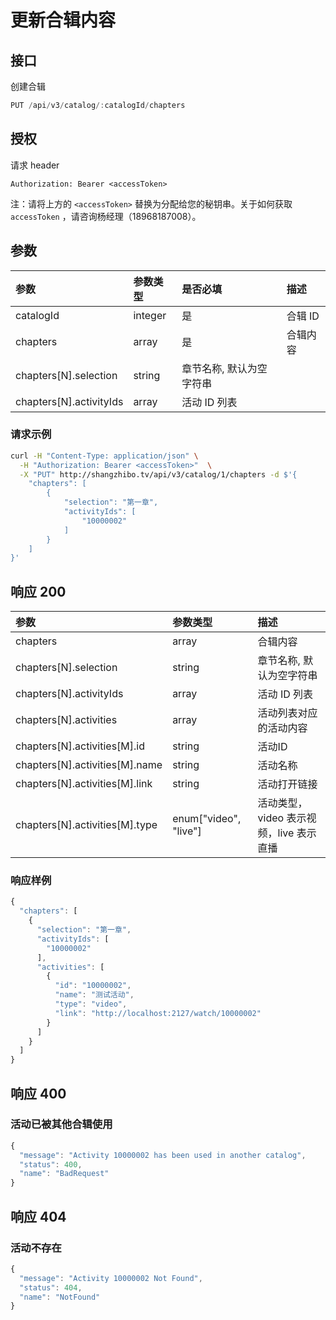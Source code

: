 # 更新合辑内容

## 接口

创建合辑

```javascript
PUT /api/v3/catalog/:catalogId/chapters
```

## 授权

请求 header

```http
Authorization: Bearer <accessToken>
```

注：请将上方的 `<accessToken>` 替换为分配给您的秘钥串。关于如何获取 `accessToken` ，请咨询杨经理（18968187008）。

## 参数

| 参数 | 参数类型 | 是否必填 | 描述 |
| :--- | :--- | :--- | :--- |
| catalogId | integer | 是 | 合辑 ID |
| chapters | array | 是 | 合辑内容 |
| chapters\[N\].selection | string | 章节名称, 默认为空字符串 |  |
| chapters\[N\].activityIds | array | 活动 ID 列表 |  |

### 请求示例

```bash
curl -H "Content-Type: application/json" \
  -H "Authorization: Bearer <accessToken>"  \
  -X "PUT" http://shangzhibo.tv/api/v3/catalog/1/chapters -d $'{
    "chapters": [
        {
            "selection": "第一章",
            "activityIds": [
                "10000002"
            ]
        }
    ]
}'
```

## 响应 200

| 参数 | 参数类型 | 描述 |
| :--- | :--- | :--- |
| chapters | array | 合辑内容 |
| chapters\[N\].selection | string | 章节名称, 默认为空字符串 |
| chapters\[N\].activityIds | array | 活动 ID 列表 |
| chapters\[N\].activities | array | 活动列表对应的活动内容 |
| chapters\[N\].activities\[M\].id | string | 活动ID |
| chapters\[N\].activities\[M\].name | string | 活动名称 |
| chapters\[N\].activities\[M\].link | string | 活动打开链接 |
| chapters\[N\].activities\[M\].type | enum\["video", "live"\] | 活动类型， video 表示视频，live 表示直播 |

### 响应样例

```javascript
{
  "chapters": [
    {
      "selection": "第一章",
      "activityIds": [
        "10000002"
      ],
      "activities": [
        {
          "id": "10000002",
          "name": "测试活动",
          "type": "video",
          "link": "http://localhost:2127/watch/10000002"
        }
      ]
    }
  ]
}
```

## 响应 400

### 活动已被其他合辑使用

```javascript
{
  "message": "Activity 10000002 has been used in another catalog",
  "status": 400,
  "name": "BadRequest"
}
```

## 响应 404

### 活动不存在

```javascript
{
  "message": "Activity 10000002 Not Found",
  "status": 404,
  "name": "NotFound"
}
```

